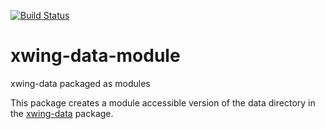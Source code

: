 [![Build Status](https://travis-ci.org/stevegood/xwing-data-module.svg?branch=master)](https://travis-ci.org/stevegood/xwing-data-module)

# xwing-data-module
xwing-data packaged as modules

This package creates a module accessible version of the data directory in the [xwing-data](https://github.com/guidokessels/xwing-data) package.

